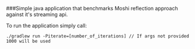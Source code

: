 ###Simple java application that benchmarks Moshi reflection approach against it's streaming api.

To run the application simply call:
```
./gradlew run -Piterate=[number_of_iterations] // If args not provided 1000 will be used
```